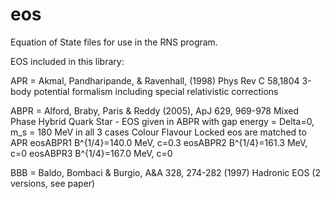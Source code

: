 # eos
Equation of State files for use in the RNS program.

EOS included in this library:

APR = Akmal, Pandharipande, & Ravenhall, (1998) Phys Rev C 58,1804
			3-body potential formalism including special relativistic corrections
      
ABPR = Alford, Braby, Paris & Reddy (2005), ApJ 629, 969-978
		Mixed Phase Hybrid Quark Star - EOS given in ABPR 
		with gap energy = Delta=0, m_s = 180 MeV 
		in all 3 cases Colour Flavour Locked eos are matched to APR 
      eosABPR1	B^{1/4}=140.0 MeV, c=0.3
      eosABPR2	B^{1/4}=161.3 MeV, c=0
      eosABPR3	B^{1/4}=167.0 MeV, c=0
      
BBB = Baldo, Bombaci & Burgio, A&A 328, 274-282 (1997)
    Hadronic EOS (2 versions, see paper)


